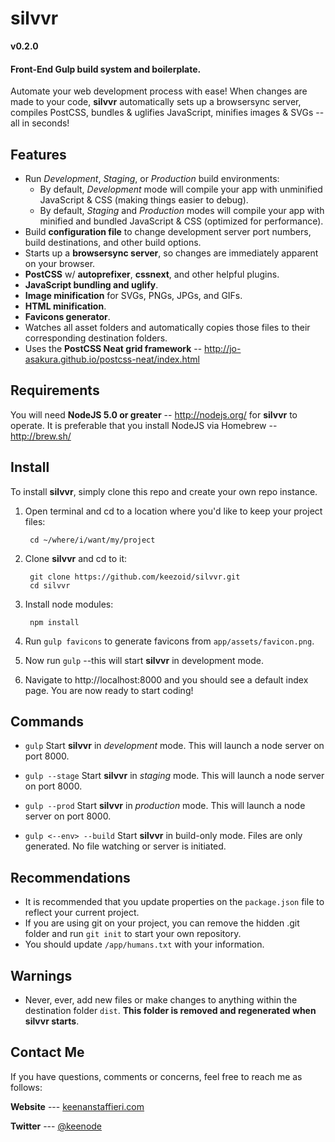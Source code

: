 # silvvr

**v0.2.0**

#### Front-End Gulp build system and boilerplate.

Automate your web development process with ease! When changes are made to your code, **silvvr** automatically sets up a browsersync server, compiles PostCSS, bundles & uglifies JavaScript, minifies images & SVGs -- all in seconds!

## Features
* Run *Development*, *Staging*, or *Production* build environments:
    * By default, *Development* mode will compile your app with unminified JavaScript & CSS (making things easier to debug).
    * By default, *Staging* and *Production* modes will compile your app with minified and bundled JavaScript & CSS (optimized for performance).
* Build **configuration file** to change development server port numbers, build destinations, and other build options.
* Starts up a **browsersync server**, so changes are immediately apparent on your browser.
* **PostCSS** w/ **autoprefixer**, **cssnext**, and other helpful plugins.
* **JavaScript bundling and uglify**.
* **Image minification** for SVGs, PNGs, JPGs, and GIFs.
* **HTML minification**.
* **Favicons generator**.
* Watches all asset folders and automatically copies those files to their corresponding destination folders.
* Uses the **PostCSS Neat grid framework** -- http://jo-asakura.github.io/postcss-neat/index.html

## Requirements
You will need **NodeJS 5.0 or greater** -- http://nodejs.org/ for **silvvr** to operate. It is preferable that you install NodeJS via Homebrew -- http://brew.sh/

## Install
To install **silvvr**, simply clone this repo and create your own repo instance. 

1. Open terminal and cd to a location where you'd like to keep your project files:

        cd ~/where/i/want/my/project

2. Clone **silvvr** and cd to it:

        git clone https://github.com/keezoid/silvvr.git
        cd silvvr

3. Install node modules:

        npm install

4. Run `gulp favicons` to generate favicons from `app/assets/favicon.png`.

5. Now run `gulp` --this will start **silvvr** in development mode.

6. Navigate to http://localhost:8000 and you should see a default index page. You are now ready to start coding!

## Commands

* `gulp`
    Start **silvvr** in *development* mode. This will launch a node server on port 8000.

* `gulp --stage`
    Start **silvvr** in *staging* mode. This will launch a node server on port 8000.

* `gulp --prod`
    Start **silvvr** in *production* mode. This will launch a node server on port 8000.

* `gulp <--env> --build`
    Start **silvvr** in build-only mode. Files are only generated. No file watching or server is initiated.

## Recommendations
* It is recommended that you update properties on the `package.json` file to reflect your current project.
* If you are using git on your project, you can remove the hidden .git folder and run `git init` to start your own repository.
* You should update `/app/humans.txt` with your information.

## Warnings
* Never, ever, add new files or make changes to anything within the destination folder `dist`. **This folder is removed and regenerated when silvvr starts**.

## Contact Me
If you have questions, comments or concerns, feel free to reach me as follows:

**Website** --- [keenanstaffieri.com](http://keenanstaffieri.com)

**Twitter** --- [@keenode](https://twitter.com/keenode)

